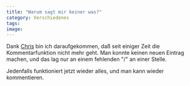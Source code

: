 ```yaml
---
title: "Warum sagt mir keiner was?"
category: Verschiedenes
tags: 
image: 
---
```


Dank [Chris](http://www.mpmuc.de/) bin ich daraufgekommen, daß seit einiger Zeit die Kommentarfunktion nicht mehr geht. Man konnte keinen neuen Eintrag machen, und das lag nur an einem fehlenden "/" an einer Stelle.  

  

Jedenfalls funktioniert jetzt wieder alles, und man kann wieder kommentieren.